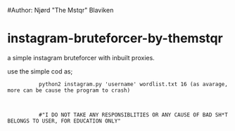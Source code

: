 #Author: Njørd "The Mstqr" Blaviken

# instagram-bruteforcer-by-themstqr
a simple instagram bruteforcer with inbuilt proxies.

use the simple cod as;
                 
              python2 instagram.py 'username' wordlist.txt 16 (as avarage, more can be cause the program to crash)
              
              
              
              #"I DO NOT TAKE ANY RESPONSIBLITIES OR ANY CAUSE OF BAD SH*T BELONGS TO USER, FOR EDUCATION ONLY"

